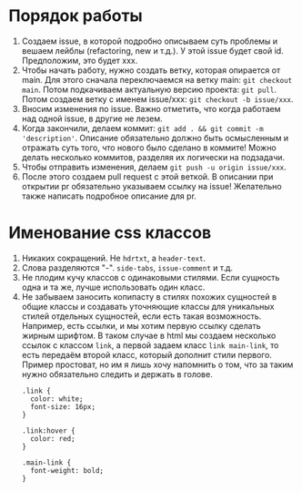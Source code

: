 # Порядок работы
1. Создаем issue, в которой подробно описываем суть проблемы и вешаем лейблы (refactoring, new и т.д.). У этой issue будет свой id. Предположим, это будет xxx.
2. Чтобы начать работу, нужно создать ветку, которая опирается от main. Для этого сначала переключаемся на ветку main: `git checkout main`. Потом подкачиваем актуальную версию проекта: `git pull`. Потом создаем ветку с именем issue/xxx: `git checkout -b issue/xxx`.
3. Вносим изменения по issue. Важно отметить, что когда работаем над одной issue, в другие не лезем.
4. Когда закончили, делаем коммит: `git add . && git commit -m 'description'`. Описание обязательно должно быть осмысленным и отражать суть того, что нового было сделано в коммите! Можно делать несколько коммитов, разделяя их логически на подзадачи.
5. Чтобы отправить изменения, делаем `git push -u origin issue/xxx`.
6. После этого создаем pull request с этой веткой. В описании при открытии pr обязательно указываем ссылку на issue! Желательно также написать подробное описание для pr.

# Именование css классов
1. Никаких сокращений. Не `hdrtxt`, а `header-text`.
2. Слова разделяются "-". `side-tabs`, `issue-comment` и т.д.
3. Не плодим кучу классов с одинаковыми стилями. Если сущность одна и та же, лучше использовать один класс.
4. Не забываем заносить копипасту в стилях похожих сущностей в общие классы и создавать уточняющие классы для уникальных стилей отдельных сущностей, если есть такая возможность. Например, есть ссылки, и мы хотим первую ссылку сделать жирным шрифтом. В таком случае в html мы создаем несколько ссылок с классом `link`, а первой задаем класс `link main-link`, то есть передаём второй класс, который дополнит стили первого. Пример простоват, но им я лишь хочу напомнить о том, что за таким нужно обязательно следить и держать в голове.
    ```
    .link {
      color: white;
      font-size: 16px;
    }
  
    .link:hover {
      color: red;
    }
  
    .main-link {
      font-weight: bold;
    }
    ```
